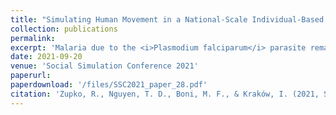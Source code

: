 ```yaml
---
title: "Simulating Human Movement in a National-Scale Individual-Based Model of Malaria in Burkina Faso"
collection: publications
permalink: 
excerpt: 'Malaria due to the <i>Plasmodium falciparum</i> parasite remains a threat to human health despite eradication efforts and the development of anti-malarial treatments, such as artemisinin-based combination therapies. Human movement and migration have been linked to the propagation of malaria on national scales, highlighting the need for the incorporation of human movement in modeling efforts. Individual-based models have been used to study how anti-malarial resistance evolves and spreads in response to drug policy changes; however, as the spatial scale of the model increases, the challenges associated with modeling of movement also increase. In this paper we discuss the development, calibration, and validation of a movement model in the context of a national-scale, spatial, individual-based model used to study the evolution of drug resistance in the malaria parasite.'
date: 2021-09-20
venue: 'Social Simulation Conference 2021'
paperurl:
paperdownload: '/files/SSC2021_paper_28.pdf'
citation: 'Zupko, R., Nguyen, T. D., Boni, M. F., & Kraków, I. (2021, September). Simulating Human Movement in a National-Scale Individual-Based Model of Malaria in Burkina Faso. In  <i>Social Simulation Conference 2021</i>(pp. 20-24).'
---
```

